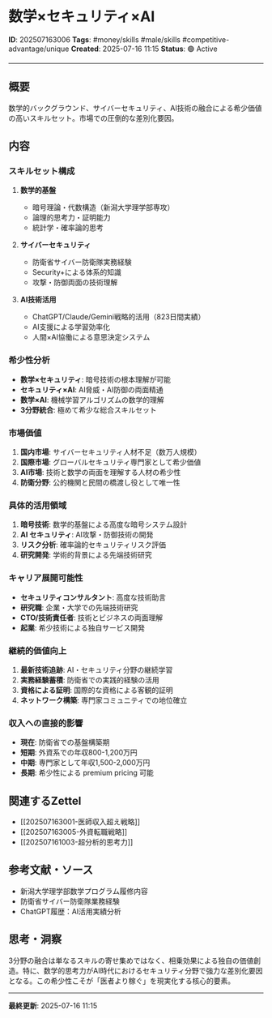 # 数学×セキュリティ×AI

**ID**: 202507163006
**Tags**: #money/skills #male/skills #competitive-advantage/unique
**Created**: 2025-07-16 11:15
**Status**: 🟢 Active

---

## 概要
数学的バックグラウンド、サイバーセキュリティ、AI技術の融合による希少価値の高いスキルセット。市場での圧倒的な差別化要因。

## 内容

### スキルセット構成
1. **数学的基盤**
   - 暗号理論・代数構造（新潟大学理学部専攻）
   - 論理的思考力・証明能力
   - 統計学・確率論的思考

2. **サイバーセキュリティ**
   - 防衛省サイバー防衛隊実務経験
   - Security+による体系的知識
   - 攻撃・防御両面の技術理解

3. **AI技術活用**
   - ChatGPT/Claude/Gemini戦略的活用（823日間実績）
   - AI支援による学習効率化
   - 人間×AI協働による意思決定システム

### 希少性分析
- **数学×セキュリティ**: 暗号技術の根本理解が可能
- **セキュリティ×AI**: AI脅威・AI防御の両面精通
- **数学×AI**: 機械学習アルゴリズムの数学的理解
- **3分野統合**: 極めて希少な総合スキルセット

### 市場価値
1. **国内市場**: サイバーセキュリティ人材不足（数万人規模）
2. **国際市場**: グローバルセキュリティ専門家として希少価値
3. **AI市場**: 技術と数学の両面を理解する人材の希少性
4. **防衛分野**: 公的機関と民間の橋渡し役として唯一性

### 具体的活用領域
1. **暗号技術**: 数学的基盤による高度な暗号システム設計
2. **AI セキュリティ**: AI攻撃・防御技術の開発
3. **リスク分析**: 確率論的セキュリティリスク評価
4. **研究開発**: 学術的背景による先端技術研究

### キャリア展開可能性
- **セキュリティコンサルタント**: 高度な技術助言
- **研究職**: 企業・大学での先端技術研究
- **CTO/技術責任者**: 技術とビジネスの両面理解
- **起業**: 希少技術による独自サービス開発

### 継続的価値向上
1. **最新技術追跡**: AI・セキュリティ分野の継続学習
2. **実務経験蓄積**: 防衛省での実践的経験の活用
3. **資格による証明**: 国際的な資格による客観的証明
4. **ネットワーク構築**: 専門家コミュニティでの地位確立

### 収入への直接的影響
- **現在**: 防衛省での基盤構築期
- **短期**: 外資系での年収800-1,200万円
- **中期**: 専門家として年収1,500-2,000万円
- **長期**: 希少性による premium pricing 可能

## 関連するZettel
- [[202507163001-医師収入超え戦略]]
- [[202507163005-外資転職戦略]]
- [[202507161003-超分析的思考力]]

## 参考文献・ソース
- 新潟大学理学部数学プログラム履修内容
- 防衛省サイバー防衛隊業務経験
- ChatGPT履歴：AI活用実績分析

## 思考・洞察
3分野の融合は単なるスキルの寄せ集めではなく、相乗効果による独自の価値創造。特に、数学的思考力がAI時代におけるセキュリティ分野で強力な差別化要因となる。この希少性こそが「医者より稼ぐ」を現実化する核心的要素。

---

**最終更新**: 2025-07-16 11:15